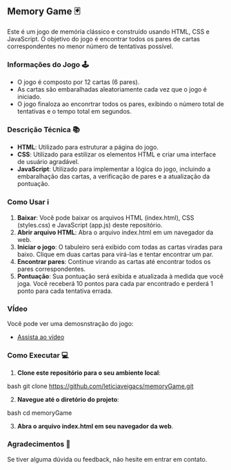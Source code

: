 ## Memory Game 🃏 

Este é um jogo de memória clássico e construído usando HTML, CSS e JavaScript. O objetivo do jogo é encontrar todos os pares de cartas correspondentes no menor número de tentativas possível.

### Informações do Jogo 🕹️
- O jogo é composto por 12 cartas (6 pares).
- As cartas são embaralhadas aleatoriamente cada vez que o jogo é iniciado.
- O jogo finaloza ao enconrtrar todos os pares, exibindo o número total de tentativas e o tempo total em segundos.

### Descrição Técnica 📚
- **HTML**: Utilizado para estruturar a página do jogo.
- **CSS**: Utilizado para estilizar os elementos HTML e criar uma interface de usuário agradável.
- **JavaScript**: Utilizado para implementar a lógica do jogo, incluindo a embaralhação das cartas, a verificação de pares e a atualização da pontuação.

### Como Usar ℹ️
1. **Baixar**: Você pode baixar os arquivos HTML (index.html), CSS (styles.css) e JavaScript (app.js) deste repositório.
2. **Abrir arquivo HTML**: Abra o arquivo index.html em um navegador da web.
3. **Iniciar o jogo**: O tabuleiro será exibido com todas as cartas viradas para baixo. Clique em duas cartas para virá-las e tentar encontrar um par.
4. **Encontrar pares**: Continue virando as cartas até encontrar todos os pares correspondentes.
5. **Pontuação**: Sua pontuação será exibida e atualizada à medida que você joga. Você receberá 10 pontos para cada par encontrado e perderá 1 ponto para cada tentativa errada.

### VÍdeo 

Você pode ver uma demosnstração do jogo:

- [Assista ao vídeo](https://github.com/leticiaveigacs/memoryGame/issues/1#issue-2410707928) 


### Como Executar 💻
1. **Clone este repositório para o seu ambiente local**:
    
bash
    git clone https://github.com/leticiaveigacs/memoryGame.git

2. **Navegue até o diretório do projeto**:
    
bash
    cd memoryGame

3. **Abra o arquivo index.html em seu navegador da web**.


### Agradecimentos 🙏
Se tiver alguma dúvida ou feedback, não hesite em entrar em contato. 

